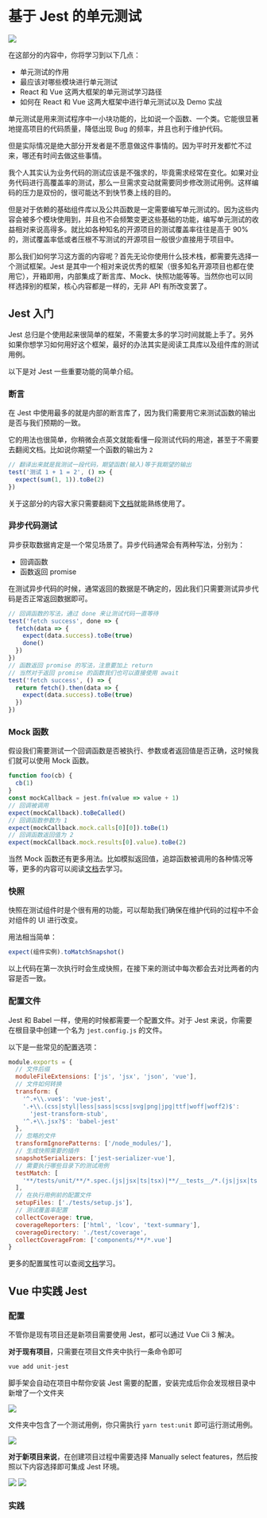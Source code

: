 # 基于 Jest 的单元测试

![](https://yck-1254263422.cos.ap-shanghai.myqcloud.com/20190918233147.png)

在这部分的内容中，你将学习到以下几点：

- 单元测试的作用
- 最应该对哪些模块进行单元测试
- React 和 Vue 这两大框架的单元测试学习路径
- 如何在 React 和 Vue 这两大框架中进行单元测试以及 Demo 实战

单元测试是用来测试程序中一小块功能的，比如说一个函数、一个类。它能很显著地提高项目的代码质量，降低出现 Bug 的频率，并且也利于维护代码。

但是实际情况是绝大部分开发者是不愿意做这件事情的。因为平时开发都忙不过来，哪还有时间去做这些事情。

我个人其实认为业务代码的测试应该是不强求的，毕竟需求经常在变化。如果对业务代码进行高覆盖率的测试，那么一旦需求变动就需要同步修改测试用例。这样编码的压力是双份的，很可能达不到快节奏上线的目的。

但是对于依赖的基础组件库以及公共函数是一定需要编写单元测试的。因为这些内容会被多个模块使用到，并且也不会频繁变更这些基础的功能，编写单元测试的收益相对来说高得多。就比如各种知名的开源项目的测试覆盖率往往是高于 90% 的，测试覆盖率低或者压根不写测试的开源项目一般很少直接用于项目中。

那么我们如何学习这方面的内容呢？首先无论你使用什么技术栈，都需要先选择一个测试框架。Jest 是其中一个相对来说优秀的框架（很多知名开源项目也都在使用它），开箱即用，内部集成了断言库、Mock、快照功能等等。当然你也可以同样选择别的框架，核心内容都是一样的，无非 API 有所改变罢了。

## Jest 入门

Jest 总归是个使用起来很简单的框架，不需要太多的学习时间就能上手了。另外如果你想学习如何用好这个框架，最好的办法其实是阅读工具库以及组件库的测试用例。

以下是对 Jest 一些重要功能的简单介绍。

### 断言

在 Jest 中使用最多的就是内部的断言库了，因为我们需要用它来测试函数的输出是否与我们预期的一致。

它的用法也很简单，你稍微会点英文就能看懂一段测试代码的用途，甚至于不需要去翻阅文档。比如说你期望一个函数的输出为 `2`

```js
// 翻译出来就是我测试一段代码，期望函数(输入)等于我期望的输出
test('测试 1 + 1 = 2', () => {
  expect(sum(1, 1)).toBe(2)
})
```

关于这部分的内容大家只需要翻阅下[文档](https://jestjs.io/docs/zh-Hans/expect)就能熟练使用了。

### 异步代码测试

异步获取数据肯定是一个常见场景了。异步代码通常会有两种写法，分别为：

- 回调函数
- 函数返回 promise

在测试异步代码的时候，通常返回的数据是不确定的，因此我们只需要测试异步代码是否正常返回数据即可。

```js
// 回调函数的写法，通过 done 来让测试代码一直等待
test('fetch success', done => {
  fetch(data => {
    expect(data.success).toBe(true)
    done()
  })
})
// 函数返回 promise 的写法，注意要加上 return
// 当然对于返回 promise 的函数我们也可以直接使用 await
test('fetch success', () => {
  return fetch().then(data => {
    expect(data.success).toBe(true)
  })
})
```

### Mock 函数

假设我们需要测试一个回调函数是否被执行、参数或者返回值是否正确，这时候我们就可以使用 Mock 函数。

```js
function foo(cb) {
  cb(1)
}
const mockCallback = jest.fn(value => value + 1)
// 回调被调用
expect(mockCallback).toBeCalled()
// 回调函数参数为 1
expect(mockCallback.mock.calls[0][0]).toBe(1)
// 回调函数返回值为 2
expect(mockCallback.mock.results[0].value).toBe(2)
```

当然 Mock 函数还有更多用法。比如模拟返回值，追踪函数被调用的各种情况等等，更多的内容可以阅读[文档](https://jestjs.io/docs/zh-Hans/mock-functions)去学习。

### 快照

快照在测试组件时是个很有用的功能，可以帮助我们确保在维护代码的过程中不会对组件的 UI 进行改变。

用法相当简单：

```js
expect(组件实例).toMatchSnapshot()
```

以上代码在第一次执行时会生成快照，在接下来的测试中每次都会去对比两者的内容是否一致。

### 配置文件

Jest 和 Babel 一样，使用的时候都需要一个配置文件。对于 Jest 来说，你需要在根目录中创建一个名为 `jest.config.js` 的文件。

以下是一些常见的配置选项：

```js
module.exports = {
  // 文件后缀
  moduleFileExtensions: ['js', 'jsx', 'json', 'vue'],
  // 文件如何转换
  transform: {
    '^.+\\.vue$': 'vue-jest',
    '.+\\.(css|styl|less|sass|scss|svg|png|jpg|ttf|woff|woff2)$':
      'jest-transform-stub',
    '^.+\\.jsx?$': 'babel-jest'
  },
  // 忽略的文件
  transformIgnorePatterns: ['/node_modules/'],
  // 生成快照需要的插件
  snapshotSerializers: ['jest-serializer-vue'],
  // 需要执行哪些目录下的测试用例
  testMatch: [
    '**/tests/unit/**/*.spec.(js|jsx|ts|tsx)|**/__tests__/*.(js|jsx|ts|tsx)'
  ],
  // 在执行用例前的配置文件
  setupFiles: ['./tests/setup.js'],
  // 测试覆盖率配置
  collectCoverage: true,
  coverageReporters: ['html', 'lcov', 'text-summary'],
  coverageDirectory: './test/coverage',
  collectCoverageFrom: ['components/**/*.vue']
}
```

更多的配置属性可以查阅[文档](https://doc.ebichu.cc/jest/docs/zh-Hans/configuration.html)学习。

## Vue 中实践 Jest

### 配置

不管你是现有项目还是新项目需要使用 Jest，都可以通过 Vue Cli 3 解决。

**对于现有项目**，只需要在项目文件夹中执行一条命令即可

```bash
vue add unit-jest
```

脚手架会自动在项目中帮你安装 Jest 需要的配置，安装完成后你会发现根目录中新增了一个文件夹

![](https://yck-1254263422.cos.ap-shanghai.myqcloud.com/20190919171612.png)

文件夹中包含了一个测试用例，你只需执行 `yarn test:unit` 即可运行测试用例。

![](https://yck-1254263422.cos.ap-shanghai.myqcloud.com/20190919171900.png)

**对于新项目来说**，在创建项目过程中需要选择 Manually select features，然后按照以下内容选择即可集成 Jest 环境。

![](https://yck-1254263422.cos.ap-shanghai.myqcloud.com/20190919172525.png)
![](https://yck-1254263422.cos.ap-shanghai.myqcloud.com/20190919172526.png)

### 实践
